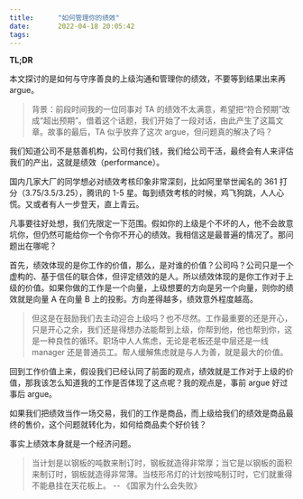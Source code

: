 ```yaml
---
title:      "如何管理你的绩效"
date:       2022-04-18 20:05:42
tags:
---
```


**TL;DR**

本文探讨的是如何与守序善良的上级沟通和管理你的绩效，不要等到结果出来再 argue。

<!--more-->

> 背景：前段时间我的一位同事对 TA 的绩效不太满意，希望把“符合预期”改成“超出预期”。借着这个话题，我们开始了一段对话，由此产生了这篇文章。故事的最后，TA 似乎放弃了这次 argue，但问题真的解决了吗？

我们知道公司不是慈善机构，公司付我们钱，我们给公司干活，最终会有人来评估我们的产出，这就是绩效（performance）。

国内几家大厂的同学想必对绩效考核印象非常深刻，比如阿里举世闻名的 361 打分（3.75/3.5/3.25），腾讯的 1-5 星。每到绩效考核的时候，鸡飞狗跳，人人心慌。又或者有人一步登天，直上青云。

凡事要往好处想，我们先限定一下范围。假如你的上级是个不坏的人，他不会故意坑你，但仍然可能给你一个令你不开心的绩效。我相信这是最普遍的情况了。那问题出在哪呢？

首先，绩效体现的是你工作的价值，那么，是对谁的价值？公司吗？公司只是一个虚构的、基于信任的联合体，但评定绩效的是人。所以绩效体现的是你工作对于上级的价值。如果你做的工作是一个向量，上级想要的方向是另一个向量，则你的绩效就是向量 A 在向量 B 上的投影。方向差得越多，绩效意外程度越高。

> 但这是在鼓励我们去主动迎合上级吗？也不尽然。工作最重要的还是开心，只是开心之余，我们还是得想办法能帮到上级，你帮到他，他也帮到你，这是一种良性的循环。职场中人人焦虑，无论是老板还是中层还是一线 manager 还是普通员工。帮人缓解焦虑就是与人为善，就是最大的价值。

回到工作价值上来，假设我们已经认同了前面的观点，绩效就是工作对于上级的价值，那我该怎么知道我的工作是否体现了这点呢？我的观点是，事前 argue 好过事后 argue。

如果我们把绩效当作一场交易，我们的工作是商品，而上级给我们的绩效是商品最终的售价，这个问题就转化为，如何给商品卖个好价钱？

事实上绩效本身就是一个经济问题。

> 当计划是以钢板的吨数来制订时，钢板就造得非常厚；当它是以钢板的面积来制订时，钢板就造得非常薄。当枝形吊灯的计划按吨制订时，它们就重得不能悬挂在天花板上。 -- 《国家为什么会失败》

